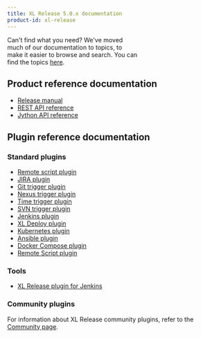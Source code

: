 ```yaml
---
title: XL Release 5.0.x documentation
product-id: xl-release
---
```


<div class="alert alert-warning" style="width: 60%">Can't find what you need? We've moved much of our documentation to topics, to make it easier to browse and search. You can find the topics <a href="/xl-release/index.html#browse-documentation-by-subject">here</a>.</div>

## Product reference documentation

* [Release manual](releasemanual.html)
* [REST API reference](rest-api/)
* [Jython API reference](/jython-docs/#!/xl-release/5.0.x/)

## Plugin reference documentation

### Standard plugins

* [Remote script plugin](/xl-release/how-to/remote-script-plugin.html)
* [JIRA plugin](/xl-release/how-to/jira-plugin.html)
* [Git trigger plugin](/xl-release/how-to/git-trigger-plugin.html)
* [Nexus trigger plugin](/xl-release/how-to/nexus-trigger-plugin.html)
* [Time trigger plugin](/xl-release/how-to/time-trigger-plugin.html)
* [SVN trigger plugin](/xl-release/how-to/svn-trigger-plugin.html)
* [Jenkins plugin](/xl-release/how-to/create-a-jenkins-task.html)
* [XL Deploy plugin](/xl-release/how-to/create-an-xl-deploy-task.html)
* [Kubernetes plugin](/xl-release/how-to/kubernetes-plugin.html)
* [Ansible plugin](/xl-release/how-to/ansible-plugin.html)
* [Docker Compose plugin](/xl-release/how-to/docker-compose-plugin.html)
* [Remote Script plugin](/xl-release/how-to/remote-script-plugin.html)

### Tools

* [XL Release plugin for Jenkins](https://wiki.jenkins-ci.org/display/JENKINS/XL+Release+Plugin)

### Community plugins

For information about XL Release community plugins, refer to the [Community page](/community/index.html).
